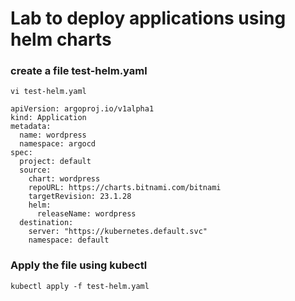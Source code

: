 # Lab to deploy applications using helm charts

### create a file test-helm.yaml

```
vi test-helm.yaml
```

```
apiVersion: argoproj.io/v1alpha1
kind: Application
metadata:
  name: wordpress
  namespace: argocd
spec:
  project: default
  source:
    chart: wordpress
    repoURL: https://charts.bitnami.com/bitnami
    targetRevision: 23.1.28
    helm:
      releaseName: wordpress
  destination:
    server: "https://kubernetes.default.svc"
    namespace: default
```

### Apply the file using kubectl

```
kubectl apply -f test-helm.yaml
```
